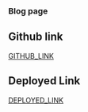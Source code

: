 ### Blog page

## Github link

[GITHUB_LINK](https://github.com/rupali-12/Blog_HTML_CSS)

## Deployed Link

[DEPLOYED_LINK]()
